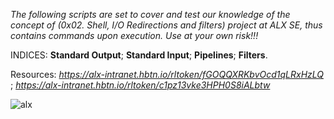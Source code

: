 *The following scripts are set to cover and test our knowledge of the concept of (0x02. Shell, I/O Redirections and filters) project at ALX SE, thus contains commands upon execution. Use at your own risk!!!*

INDICES:
**Standard Output**;
**Standard Input**;
**Pipelines**;
**Filters**.

Resources:
*https://alx-intranet.hbtn.io/rltoken/fGOQQXRKbvOcd1qLRxHzLQ* ;
*https://alx-intranet.hbtn.io/rltoken/c1pz13vke3HPH0S8iALbtw*


![alx](<img%src="https://i.ibb.co/dDGzCBm/alx.jpg"%alt="alx"%border="0">)

